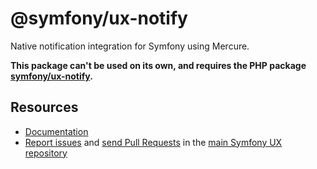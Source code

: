 # @symfony/ux-notify

Native notification integration for Symfony using Mercure.

**This package can't be used on its own, and requires the PHP package [symfony/ux-notify](https://github.com/symfony/ux/tree/2.x/src/Notify).**

## Resources

-   [Documentation](https://symfony.com/bundles/ux-autocomplete/current/index.html)
-   [Report issues](https://github.com/symfony/ux/issues) and
    [send Pull Requests](https://github.com/symfony/ux/pulls)
    in the [main Symfony UX repository](https://github.com/symfony/ux)

